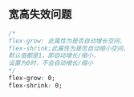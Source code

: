 ## 宽高失效问题

```css
/* 
flex-grow: 此属性为是否自动增长空间，
flex-shrink;此属性为是否自动缩小空间，
默认值都是1，即自动增长/缩小，
设置为0时，不会自动增长/缩小
*/
flex-grow: 0;
flex-shrink: 0;
```
